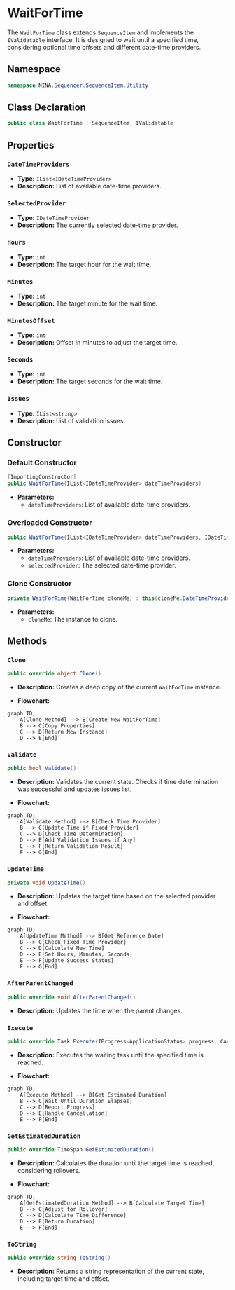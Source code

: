# WaitForTime

The `WaitForTime` class extends `SequenceItem` and implements the `IValidatable` interface. It is designed to wait until a specified time, considering optional time offsets and different date-time providers.

## Namespace

```csharp
namespace NINA.Sequencer.SequenceItem.Utility
```

## Class Declaration

```csharp
public class WaitForTime : SequenceItem, IValidatable
```

## Properties

### `DateTimeProviders`

- **Type:** `IList<IDateTimeProvider>`
- **Description:** List of available date-time providers.

### `SelectedProvider`

- **Type:** `IDateTimeProvider`
- **Description:** The currently selected date-time provider.

### `Hours`

- **Type:** `int`
- **Description:** The target hour for the wait time.

### `Minutes`

- **Type:** `int`
- **Description:** The target minute for the wait time.

### `MinutesOffset`

- **Type:** `int`
- **Description:** Offset in minutes to adjust the target time.

### `Seconds`

- **Type:** `int`
- **Description:** The target seconds for the wait time.

### `Issues`

- **Type:** `IList<string>`
- **Description:** List of validation issues.

## Constructor

### Default Constructor

```csharp
[ImportingConstructor]
public WaitForTime(IList<IDateTimeProvider> dateTimeProviders)
```

- **Parameters:**
  - `dateTimeProviders`: List of available date-time providers.

### Overloaded Constructor

```csharp
public WaitForTime(IList<IDateTimeProvider> dateTimeProviders, IDateTimeProvider selectedProvider)
```

- **Parameters:**
  - `dateTimeProviders`: List of available date-time providers.
  - `selectedProvider`: The selected date-time provider.

### Clone Constructor

```csharp
private WaitForTime(WaitForTime cloneMe) : this(cloneMe.DateTimeProviders, cloneMe.SelectedProvider)
```

- **Parameters:**
  - `cloneMe`: The instance to clone.

## Methods

### `Clone`

```csharp
public override object Clone()
```

- **Description:** Creates a deep copy of the current `WaitForTime` instance.

- **Flowchart:**

```mermaid
graph TD;
    A[Clone Method] --> B[Create New WaitForTime]
    B --> C[Copy Properties]
    C --> D[Return New Instance]
    D --> E[End]
```

### `Validate`

```csharp
public bool Validate()
```

- **Description:** Validates the current state. Checks if time determination was successful and updates issues list.

- **Flowchart:**

```mermaid
graph TD;
    A[Validate Method] --> B[Check Time Provider]
    B --> C[Update Time if Fixed Provider]
    C --> D[Check Time Determination]
    D --> E[Add Validation Issues if Any]
    E --> F[Return Validation Result]
    F --> G[End]
```

### `UpdateTime`

```csharp
private void UpdateTime()
```

- **Description:** Updates the target time based on the selected provider and offset.

- **Flowchart:**

```mermaid
graph TD;
    A[UpdateTime Method] --> B[Get Reference Date]
    B --> C[Check Fixed Time Provider]
    C --> D[Calculate New Time]
    D --> E[Set Hours, Minutes, Seconds]
    E --> F[Update Success Status]
    F --> G[End]
```

### `AfterParentChanged`

```csharp
public override void AfterParentChanged()
```

- **Description:** Updates the time when the parent changes.

### `Execute`

```csharp
public override Task Execute(IProgress<ApplicationStatus> progress, CancellationToken token)
```

- **Description:** Executes the waiting task until the specified time is reached.

- **Flowchart:**

```mermaid
graph TD;
    A[Execute Method] --> B[Get Estimated Duration]
    B --> C[Wait Until Duration Elapses]
    C --> D[Report Progress]
    D --> E[Handle Cancellation]
    E --> F[End]
```

### `GetEstimatedDuration`

```csharp
public override TimeSpan GetEstimatedDuration()
```

- **Description:** Calculates the duration until the target time is reached, considering rollovers.

- **Flowchart:**

```mermaid
graph TD;
    A[GetEstimatedDuration Method] --> B[Calculate Target Time]
    B --> C[Adjust for Rollover]
    C --> D[Calculate Time Difference]
    D --> E[Return Duration]
    E --> F[End]
```

### `ToString`

```csharp
public override string ToString()
```

- **Description:** Returns a string representation of the current state, including target time and offset.
